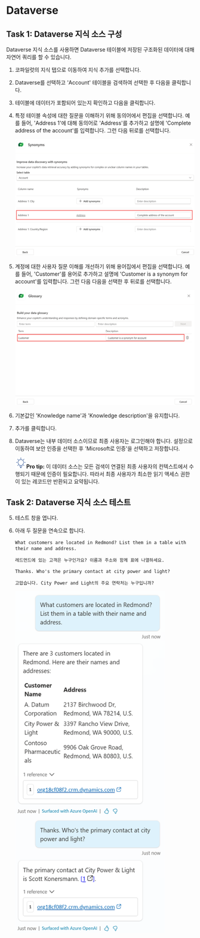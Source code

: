 # Dataverse 

## Task 1: Dataverse 지식 소스 구성

Dataverse 지식 소스를 사용하면 Dataverse 테이블에 저장된 구조화된
데이터에 대해 자연어 쿼리를 할 수 있습니다.

1.  코파일럿의 지식 탭으로 이동하여 지식 추가를 선택합니다.

2.  Dataverse를 선택하고 \'Account\' 테이블을 검색하여 선택한 후 다음을 클릭합니다.

3.  테이블에 데이터가 포함되어 있는지 확인하고 다음을 클릭합니다.

4.  특정 테이블 속성에 대한 질문을 이해하기 위해 동의어에서 편집을 선택합니다. 예를 들어, \'Address 1\'에 대해 동의어로 \'Address\'를 추가하고 설명에 \'Complete address of the account\'를 입력합니다. 그런 다음 뒤로를 선택합니다.

    <img src="./images/image12.png">

5.  계정에 대한 사용자 질문 이해를 개선하기 위해 용어집에서 편집을 선택합니다. 예를 들어, \'Customer\'를 용어로 추가하고 설명에 \'Customer is a synonym for account\'를 입력합니다. 그런 다음 다음을 선택한 후 뒤로를 선택합니다.

    <img src="./images/image13.png">

6.  기본값인 \'Knowledge name\'과 \'Knowledge description\'을 유지합니다.

7.  추가를 클릭합니다.

1.  Dataverse는 내부 데이터 소스이므로 최종 사용자는 로그인해야 합니다. 설정으로 이동하여 보안 인증을 선택한 후 \'Microsoft로 인증\'을 선택하고 저장합니다.

    <img src="./images/image4.svg" width="30">**Pro tip:** 이 데이터 소스는 모든 검색이 연결된 최종 사용자의 컨텍스트에서 수행되기 때문에 인증이 필요합니다. 따라서 최종 사용자가 최소한 읽기 액세스 권한이 있는 레코드만 반환되고 요약됩니다.

## Task 2: Dataverse 지식 소스 테스트

5.  테스트 창을 엽니다.

6.  아래 두 질문을 연속으로 합니다.

    ```
    What customers are located in Redmond? List them in a table with their name and address.
    ```

    ```
    레드먼드에 있는 고객은 누구인가요? 이름과 주소와 함께 표에 나열하세요.
    ```


    ```
    Thanks. Who's the primary contact at city power and light?
    ```
    ```
    고맙습니다. City Power and Light의 주요 연락처는 누구입니까?
    ```

    <img src="./images/image14.png" width="400">

